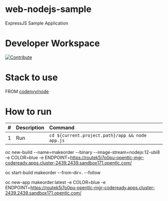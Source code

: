# web-nodejs-sample

ExpressJS Sample Application

# Developer Workspace
[![Contribute](http://beta.codenvy.com/factory/resources/codenvy-contribute.svg)](http://beta.codenvy.com/f?id=r8et9w6vohmqvro8)

# Stack to use

FROM [codenvy/node](https://hub.docker.com/r/codenvy/node/)

# How to run

| #       | Description           | Command  |
| :------------- |:-------------| :-----|
| 1      | Run | `cd ${current.project.path}/app && node app.js` |

oc new-build  --name=makeorder  --binary --image-stream=nodejs:12-ubi8 -e COLOR=blue -e ENDPOINT=https://routek5j7o0pu-opentlc-mgr-codeready.apps.cluster-2439.2439.sandbox171.opentlc.com/

oc start-build makeorder   --from-dir=.  --follow

oc new-app makeorder:latest -e COLOR=blue -e ENDPOINT=https://routek5j7o0pu-opentlc-mgr-codeready.apps.cluster-2439.2439.sandbox171.opentlc.com/

